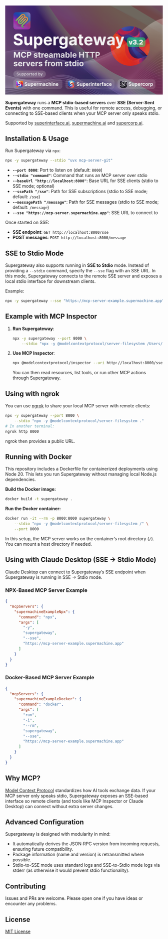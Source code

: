 ![Supergateway: Run stdio MCP servers over SSE](https://raw.githubusercontent.com/supercorp-ai/supergateway/main/supergateway.png)

**Supergateway** runs a **MCP stdio-based servers** over **SSE (Server-Sent Events)** with one command. This is useful for remote access, debugging, or connecting to SSE-based clients when your MCP server only speaks stdio.

Supported by [superinterface.ai](https://superinterface.ai), [supermachine.ai](https://supermachine.ai) and [supercorp.ai](https://supercorp.ai).

## Installation & Usage

Run Supergateway via `npx`:

```bash
npx -y supergateway --stdio "uvx mcp-server-git"
```

- **`--port 8000`**: Port to listen on (default: `8000`)
- **`--stdio "command"`**: Command that runs an MCP server over stdio
- **`--baseUrl "http://localhost:8000"`**: Base URL for SSE clients (stdio to SSE mode; optional)
- **`--ssePath "/sse"`**: Path for SSE subscriptions (stdio to SSE mode; default: `/sse`)
- **`--messagePath "/message"`**: Path for SSE messages (stdio to SSE mode; default: `/message`)
- **`--sse "https://mcp-server.supermachine.app"`**: SSE URL to connect to

Once started on SSE:
- **SSE endpoint**: `GET http://localhost:8000/sse`
- **POST messages**: `POST http://localhost:8000/message`

## SSE to Stdio Mode

Supergateway also supports running in **SSE to Stdio** mode. Instead of providing a `--stdio` command, specify the `--sse` flag with an SSE URL. In this mode, Supergateway connects to the remote SSE server and exposes a local stdio interface for downstream clients.

Example:

```bash
npx -y supergateway --sse "https://mcp-server-example.supermachine.app"
```

## Example with MCP Inspector

1. **Run Supergateway**:
   ```bash
   npx -y supergateway --port 8000 \
       --stdio "npx -y @modelcontextprotocol/server-filesystem /Users/MyName/Desktop"
   ```
2. **Use MCP Inspector**:
   ```bash
   npx @modelcontextprotocol/inspector --uri http://localhost:8000/sse
   ```
   You can then read resources, list tools, or run other MCP actions through Supergateway.

## Using with ngrok

You can use [ngrok](https://ngrok.com/) to share your local MCP server with remote clients:

```bash
npx -y supergateway --port 8000 \
    --stdio "npx -y @modelcontextprotocol/server-filesystem ."
# In another terminal:
ngrok http 8000
```

ngrok then provides a public URL.

## Running with Docker

This repository includes a Dockerfile for containerized deployments using Node 20. This lets you run Supergateway without managing local Node.js dependencies.

**Build the Docker image:**

```bash
docker build -t supergateway .
```

**Run the Docker container:**

```bash
docker run -it --rm -p 8000:8000 supergateway \
    --stdio "npx -y @modelcontextprotocol/server-filesystem /" \
    --port 8000
```

In this setup, the MCP server works on the container’s root directory (`/`). You can mount a host directory if needed.

## Using with Claude Desktop (SSE → Stdio Mode)

Claude Desktop can connect to Supergateway’s SSE endpoint when Supergateway is running in SSE → Stdio mode.

### NPX-Based MCP Server Example

```json
{
  "mcpServers": {
    "supermachineExampleNpx": {
      "command": "npx",
      "args": [
        "-y",
        "supergateway",
        "--sse",
        "https://mcp-server-example.supermachine.app"
      ]
    }
  }
}
```

### Docker-Based MCP Server Example

```json
{
  "mcpServers": {
    "supermachineExampleDocker": {
      "command": "docker",
      "args": [
        "run",
        "-i",
        "--rm",
        "supergateway",
        "--sse",
        "https://mcp-server-example.supermachine.app"
      ]
    }
  }
}
```

## Why MCP?

[Model Context Protocol](https://spec.modelcontextprotocol.io/) standardizes how AI tools exchange data. If your MCP server only speaks stdio, Supergateway exposes an SSE-based interface so remote clients (and tools like MCP Inspector or Claude Desktop) can connect without extra server changes.

## Advanced Configuration

Supergateway is designed with modularity in mind:
- It automatically derives the JSON‑RPC version from incoming requests, ensuring future compatibility.
- Package information (name and version) is retransmitted where possible.
- Stdio-to-SSE mode uses standard logs and SSE-to-Stdio mode logs via stderr (as otherwise it would prevent stdio functionality).

## Contributing

Issues and PRs are welcome. Please open one if you have ideas or encounter any problems.

## License

[MIT License](./LICENSE)
